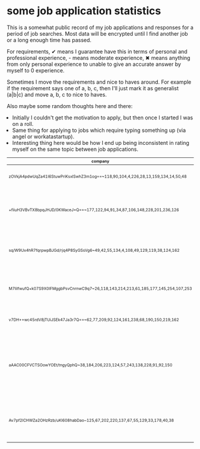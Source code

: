 # some job application statistics

This is a somewhat public record of my job applications and responses for a period
of job searches. Most data will be encrypted until I find another job or a long enough
time has passed.

For requirements, ✔ means I guarantee have this in terms of personal and professional
experience, - means moderate experience, ✖ means anything from only personal experience
to unable to give an accurate answer by myself to 0 experience.

Sometimes I move the requirements and nice to haves around. For example if the requirement
says one of a, b, c, then I'll just mark it as generalist (a|b|c) and move a, b,
c to nice to haves.

Also maybe some random thoughts here and there:

- Initially I couldn't get the motivation to apply, but then once I started I was
  on a roll.
- Same thing for applying to jobs which require typing something up (via angel or
  workatastartup).
- Interesting thing here would be how I end up being inconsistent in rating myself
  on the same topic between job applications.

<!-- markdownlint-disable line-length-->
<table style="font-size:0.75em;white-space:nowrap;">
  <thead>
    <tr>
      <th>company</th>
      <th>requirements</th>
      <th>nice to haves</th>
      <th>application date</th>
      <th>rejection date</th>
      <th>1st reply date</th>
      <th>phone screen date</th>
      <th>1st interview date</th>
      <th>offer date</th>
    </tr>
  </thead>
  <tbody>
    <tr>
      <td>zOVkjA4pdwUqZa41I6StuwPriKsxlSwhZ3m1og==~118,90,104,4,226,28,13,159,134,14,50,48</td>
      <td>
        <ul>
          <li>req 1 ✔ </li>
          <li>req2 ✖ </li>
          <li>req3 -</li>
        </ul>
      </td>
      <td></td>
      <td>empty to the left</td>
      <td>this is just</td>
      <td>a test row</td>
      <td></td>
      <td></td>
      <td></td>
    </tr>
    <tr>
      <td>+fiiuH3VBvTX8bpqJHJD/0KWaceJ+Q==~177,122,94,91,34,87,106,148,228,201,236,126</td>
      <td>
        <ul>
          <li>1+ years building web apps ✔ </li>
          <li>Expertise in Node.js and Postgres ✔ </li>
          <li>Professional English ✔ </li>
          <li>Work remotely close to ET times ✔ </li>
          <li>Interest in small teams/many hats ✔ </li>
          <li>High level of engagement with product ✖ </li>
          <li>Passionate about solving hard problems ✔ </li>
        </ul>
      </td>
      <td>
        <ul>
          <li>Typescript ✔ </li>
          <li>React ✔ </li>
          <li>Mongo - </li>
          <li>Terraform ✖ </li>
          <li>AWS ✖ </li>
        </ul>
      </td>
      <td>HG7FrIgP+bfp3ZncbPQaMLJD0sNbMVSkvUKErZc=~183,247,143,182,17,215,251,27,225,176,248,162</td>
      <td>7GDFWyOTcD1d5muv39T6G7zru986wrDiVIjIvbU7~8,205,183,158,193,226,76,66,55,209,177,120</td>
      <td></td>
      <td></td>
      <td></td>
      <td></td>
    </tr>
    <tr>
      <td>sq/W9Ux4hR7fqrpwpBJGd/rjq4P8SyGSsVg6~49,42,55,134,4,108,49,129,119,38,124,162</td>
      <td>
        <ul>
          <li>2+ years shipping code to prod ✔ </li>
          <li>Generalist (js|Python|C++|Java|SQL) ✔ </li>
          <li>Balance speed of shipping and quality - </li>
          <li>Write readable code ✔ </li>
          <li>Ownership of features ✔ </li>
          <li>Understand algorithms, systems, and design ✔ </li>
        </ul>
      </td>
      <td>
        <ul>
          <li>Javascript ✔ </li>
          <li>Python ✔ </li>
          <li>C++ ✖ </li>
          <li>Java - </li>
          <li>SQL - </li>
        </ul>
      </td>
      <td>JAkME9KoAqmwje5OpWhFUOsnw/GZtTwtQj2xlzM=~241,99,146,133,234,34,48,129,100,26,189,43</td>
      <td></td>
      <td></td>
      <td></td>
      <td></td>
      <td></td>
    </tr>
    <tr>
      <td>M7lilfwufQ+k07S9X0lFMggbPsvCnrnwC9q7~26,118,143,214,213,61,185,177,145,254,107,253</td>
      <td>
        <ul>
          <li>Strong knowledge of cs fundamentals, equivalent to B.S., M.S., or Ph.D in CS ✔ </li>
          <li>Comfortable writing substantial new code/modifying existing code ✔ </li>
          <li>Experience building distributed systems ✖ </li>
          <li>Learn new tech/concepts quickly ✔ </li>
          <li>Both autonomous and collaborative worker ✔ </li>
          <li>Strong verbal and written communication skills ✔ </li>
        </ul>
      </td>
      <td>
        <ul>
          <li>Experience building high performance systems ✖ </li>
          <li>Experience with Rust ✖ </li>
          <li>Experience implementing data infrastructure ✖ </li>
          <li>Compiler experience ✖ </li>
          <li>SQL - </li>
        </ul>
      </td>
      <td>+f4Ul7Gk2ItzOt4lf/AVl2BPQhxgHcmg8SupBpmb9N+Y~105,127,41,71,108,69,81,28,18,112,156,107</td>
      <td></td>
      <td></td>
      <td></td>
      <td></td>
      <td></td>
    </tr>
    <tr>
      <td>v7DH++wc45rdV8jTUiJSEk47Ja3r7Q==~62,77,209,92,124,161,238,68,190,150,219,162</td>
      <td>
        <ul>
          <li>Strong full-stack engineer ✔ </li>
          <li>Good product sense/attention to detail/passion for the impact of software ✔ </li>
          <li>BS in CS or a relevant field, or 3+ years of professional experience in software development ✔ </li>
        </ul>
      </td>
      <td></td>
      <td>OjSjIFCuTMigoj4bvsEQcZALswKh/IVZUK4DpiCrIMrJ~115,77,79,112,129,130,81,134,72,27,115,113</td>
      <td></td>
      <td></td>
      <td></td>
      <td></td>
      <td></td>
    </tr>
    <tr>
      <td>aAAC00CFVCTSOowYOEt/tngyQphQ~38,184,206,223,124,57,243,138,228,91,92,150</td>
      <td>
        <ul>
          <li>3+ years of experience ✔ </li>
          <li>Proven track record of a successfully built SaaS productse ✔ </li>
          <li>Builder of new products ✔ </li>
          <li>Experienced with Javascript/Typescript, React, Node.js, Express ✔ </li>
          <li>Good knowledge of frameworks, and specialized systems - </li>
          <li>Experience working with databases: Postgres, MongoDB or similar ✔ </li>
          <li>Knowledge of AWS/Cloud, Terraform ✖ </li>
          <li>Experience implementing complex software systems - </li>
          <li>Strong leadership skills/can influence stakeholders at all levels of org - </li>
          <li>Strong problem solving/analytical skills/creative thinker ✔ </li>
          <li>Strong team player, listener, discussion facilitator, opinion assimilator ✔ </li>
          <li>Self-starter, independent, proactive ✔ </li>
        </ul>
      </td>
      <td></td>
      <td>TPnL12+pKXr7cCTh/K3kZctjwjN5cKbC/S4NJK9UVhQX~176,183,40,87,232,200,217,244,245,86,221,68</td>
      <td></td>
      <td></td>
      <td></td>
      <td></td>
      <td></td>
    </tr>
    <tr>
      <td>Av7pf2lCHWZa2OHzRzb/uKl608habDao~125,67,202,220,137,67,55,129,33,178,40,38</td>
      <td>
        <ul>
          <li>Write clean, maintainable, scalable code and test and iterate quickly ✔ </li>
          <li>Have experience with Node.js, React, MongoDB and Python ✔ </li>
          <li>Have experience with AWS/Azure/GCP ✖ </li>
          <li>Ownership of features and stuff-get-doner ✔ </li>
          <li>Independent thinker with strong technical arguments ✔ </li>
          <li>Growth mindset and utilizes constructive feedback ✔ </li>
          <li>Want to work on a problem facing all of humanity (yes I modified this, but only a bit) ✔ </li>
        </ul>
      </td>
      <td>
        <ul>
          <li>Worked at a startup before ✖ </li>
          <li>Mobile development ✖ </li>
          <li>Embedded systems experience ✖ </li>
        </ul>
      </td>
      <td>je6uZPS7Fbn2Xis8z0F4VKKWOr08BP3hee8r+9UboMyC~64,124,100,59,140,216,28,90,152,111,3,244</td>
      <td></td>
      <td></td>
      <td></td>
      <td></td>
      <td></td>
    </tr>
  </tbody>
</table>

<style>
ul {
    padding-left: 15px;
}
</style>
<script>
// placeholder key to be updated
const exportedKey = {
    "alg": "A256GCM",
    "ext": true,
    "k": "rTESqH1AqI-lBJ5SdQcCRVxIMV-LiLYnA61ipt6Bq2E",
    "key_ops": [
      "encrypt",
      "decrypt"
    ],
    "kty": "oct"
};

async function decrypt(val, key) {
  // ~ isnt used in b64
  const [b64encoded, iv] = val.split("~");
  const encrypted = atob(b64encoded);
  const bytes = Uint8Array.from(
    encrypted.split("").map((c) => c.charCodeAt(0))
  );
  const result = await window.crypto.subtle.decrypt(
    { name: "AES-GCM", iv: Uint8Array.from(iv.split(",")) },
    key,
    bytes.buffer
  );
  return new TextDecoder().decode(result);
}

document.addEventListener("DOMContentLoaded", async () => {
  // try {
    const key = await window.crypto.subtle.importKey(
      "jwk",
      exportedKey,
      { name: "AES-GCM" },
      true,
      ["encrypt", "decrypt"]
    );
    const table = document.querySelector("table");
    const [
      {
        children: [header],
      },
      {
        children: [...rows],
      },
    ] = [...table.children];
    const columnNames = [...header.children].map((child) => child.innerHTML);
    const requirementsIdx = columnNames.indexOf("requirements");
    const nthIdx = columnNames.indexOf("nice to haves");

    rows.forEach((row) => {
      [...row.children].forEach(async (rowCell, i) => {
        if (i === requirementsIdx || i === nthIdx) return;
        try {
          rowCell.innerHTML = await decrypt(rowCell.innerHTML, key);
        } catch {
          // failed to decrypt
          rowCell.style.color = "red";
          rowCell.innerHTML = "empty,<br /> encrypted,<br /> or undecryptable";
        }
      });
    });
  // } catch {
  //   // probably no key...
  // }
});
</script>
<!-- markdownlint-enable line-length-->
